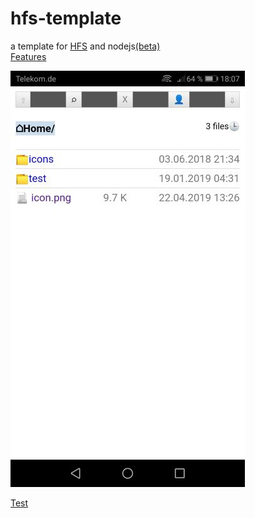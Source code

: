 # hfs-template
a template for [HFS](https://github.com/rejetto/hfs2) and nodejs[(beta)](addons/fileserver_for_node(hfs).js)  
[Features](https://dj0001.github.io/hfs-template)  

<img src="https://raw.githubusercontent.com/dj0001/pwa/gh-pages/test/Screenshot_20190422-180707.jpg" alt="galaxy" target="_dwd"/>  

[Test](https://dj0001.github.io/hfs-template/test) 
